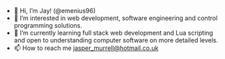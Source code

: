 - 👋 Hi, I’m Jay! (@emenius96)
- 👀 I’m interested in web development, software engineering and control programming solutions.
- 🌱 I’m currently learning full stack web development and Lua scripting and open to understanding computer software on more detailed levels.
- 📫 How to reach me jasper_murrell@hotmail.co.uk

<!---
emenius96/emenius96 is a ✨ special ✨ repository because its `README.md` (this file) appears on your GitHub profile.
You can click the Preview link to take a look at your changes.
--->
